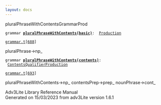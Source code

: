 ```yaml
---
layout: docs
---
```

<span class="title">pluralPhraseWithContents</span><span class="type">GrammarProd</span>

`grammar `**[`pluralPhraseWithContents(basic)`](../object/pluralPhraseWithContents(basic).html)**` :   `[`Production`](../object/Production.html)

[`grammar.t`](../file/grammar.t.html)`[`[`688`](../source/grammar.t.html#688)`]`

<div class="gramrule">

pluralPhrase-\>np\_  

</div>

`grammar `**[`pluralPhraseWithContents(contents)`](../object/pluralPhraseWithContents(contents).html)**` :   `[`ContentsQualifierProduction`](../object/ContentsQualifierProduction.html)

[`grammar.t`](../file/grammar.t.html)`[`[`693`](../source/grammar.t.html#693)`]`

<div class="gramrule">

pluralPhraseWithContents-\>np\_ contentsPrep-\>prep\_
nounPhrase-\>cont\_  

</div>

<div class="ftr">

Adv3Lite Library Reference Manual  
Generated on 15/03/2023 from adv3Lite version 1.6.1

</div>
